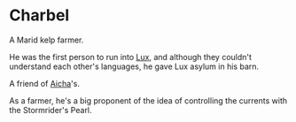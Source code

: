 # Charbel

A Marid kelp farmer.

He was the first person to run into [Lux](../PCs/Lux.md), and although they couldn't understand each other's languages, he gave Lux asylum in his barn.

A friend of [Aicha](./Laminites/Aicha.md)'s.

As a farmer, he's a big proponent of the idea of controlling the currents with the Stormrider's Pearl.
